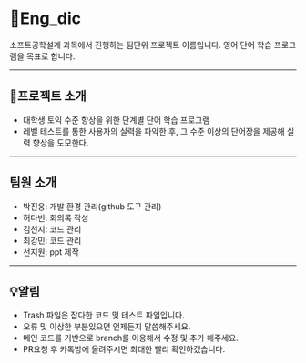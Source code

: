 # 📖Eng_dic
소프트공학설계 과목에서 진행하는 팀단위 프로젝트 이름입니다. 영어 단어 학습 프로그램을 목표로 합니다.

-----
## 📢프로젝트 소개
- 대학생 토익 수준 향상을 위한 단계별 단어 학습 프로그램
- 레벨 테스트를 통한 사용자의 실력을 파악한 후, 그 수준 이상의 단어장을 제공해 실력 향상을 도모한다.

-----
## 팀원 소개
- 박진웅: 개발 환경 관리(github 도구 관리)
- 허다빈: 회의록 작성
- 김천지: 코드 관리
- 최강민: 코드 관리
- 선지원: ppt 제작

-----
## 💡알림
- Trash 파일은 잡다한 코드 및 테스트 파일입니다.
- 오류 및 이상한 부분있으면 언제든지 말씀해주세요.
- 메인 코드를 기반으로 branch를 이용해서 수정 및 추가 해주세요.
- PR요청 후 카톡방에 올려주시면 최대한 빨리 확인하겠습니다.